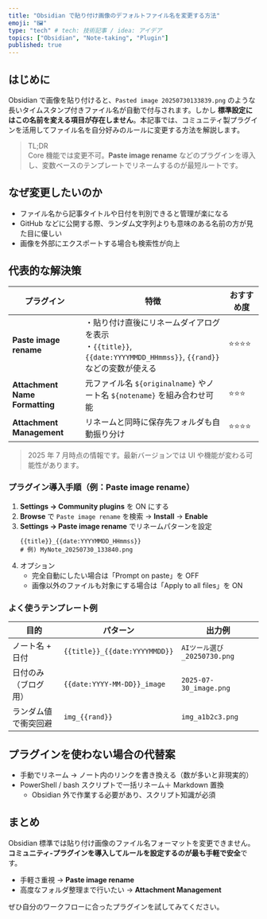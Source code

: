 ```yaml
---
title: "Obsidian で貼り付け画像のデフォルトファイル名を変更する方法"
emoji: "🖼️"
type: "tech" # tech: 技術記事 / idea: アイデア
topics: ["Obsidian", "Note-taking", "Plugin"]
published: true
---
```


## はじめに

Obsidian で画像を貼り付けると、`Pasted image 20250730133839.png` のような長いタイムスタンプ付きファイル名が自動で付与されます。しかし **標準設定にはこの名前を変える項目が存在しません**。本記事では、コミュニティ製プラグインを活用してファイル名を自分好みのルールに変更する方法を解説します。

> TL;DR  
> Core 機能では変更不可。**Paste image rename** などのプラグインを導入し、変数ベースのテンプレートでリネームするのが最短ルートです。

## なぜ変更したいのか

- ファイル名から記事タイトルや日付を判別できると管理が楽になる
- GitHub などに公開する際、ランダム文字列よりも意味のある名前の方が見た目に優しい
- 画像を外部にエクスポートする場合も検索性が向上

## 代表的な解決策

| プラグイン | 特徴 | おすすめ度 |
|------------|----------------------------------------------|-----------|
| **Paste image rename** | ・貼り付け直後にリネームダイアログを表示<br>・`{{title}}`, `{{date:YYYYMMDD_HHmmss}}`, `{{rand}}` などの変数が使える | ⭐⭐⭐⭐ |
| **Attachment Name Formatting** | 元ファイル名 `${originalname}` やノート名 `${notename}` を組み合わせ可能 | ⭐⭐⭐ |
| **Attachment Management** | リネームと同時に保存先フォルダも自動振り分け | ⭐⭐⭐⭐ |

> 2025 年 7 月時点の情報です。最新バージョンでは UI や機能が変わる可能性があります。

### プラグイン導入手順（例：Paste image rename）

1. **Settings → Community plugins** を ON にする
2. **Browse** で `Paste image rename` を検索 → **Install** → **Enable**
3. **Settings → Paste image rename** でリネームパターンを設定
   ```
   {{title}}_{{date:YYYYMMDD_HHmmss}}
   # 例) MyNote_20250730_133840.png
   ```
4. オプション
   - 完全自動にしたい場合は「Prompt on paste」を OFF
   - 画像以外のファイルも対象にする場合は「Apply to all files」を ON

### よく使うテンプレート例

| 目的 | パターン | 出力例 |
|------|----------|--------|
| ノート名 + 日付 | `{{title}}_{{date:YYYYMMDD}}` | `AIツール選び_20250730.png` |
| 日付のみ（ブログ用） | `{{date:YYYY-MM-DD}}_image` | `2025-07-30_image.png` |
| ランダム値で衝突回避 | `img_{{rand}}` | `img_a1b2c3.png` |

## プラグインを使わない場合の代替案

- 手動でリネーム → ノート内のリンクを書き換える（数が多いと非現実的）
- PowerShell / bash スクリプトで一括リネーム＋ Markdown 置換
  - Obsidian 外で作業する必要があり、スクリプト知識が必須

## まとめ

Obsidian 標準では貼り付け画像のファイル名フォーマットを変更できません。**コミュニティ-プラグインを導入してルールを設定するのが最も手軽で安全**です。

- 手軽さ重視 → **Paste image rename**
- 高度なフォルダ整理まで行いたい → **Attachment Management**

ぜひ自分のワークフローに合ったプラグインを試してみてください。
